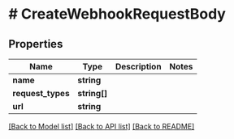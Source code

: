 # # CreateWebhookRequestBody

## Properties

Name | Type | Description | Notes
------------ | ------------- | ------------- | -------------
**name** | **string** |  |
**request_types** | **string[]** |  |
**url** | **string** |  |

[[Back to Model list]](../../README.md#models) [[Back to API list]](../../README.md#endpoints) [[Back to README]](../../README.md)

